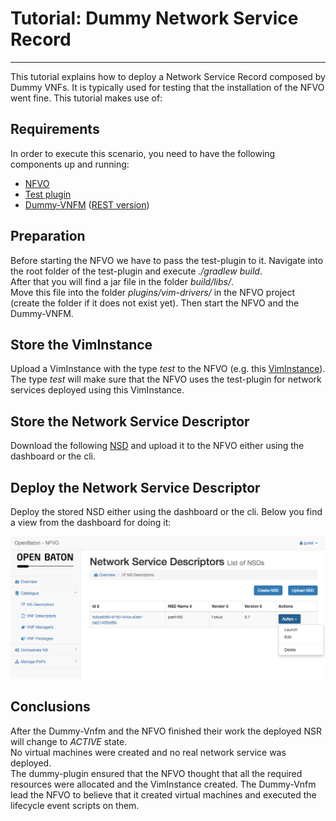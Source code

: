 # Tutorial: Dummy Network Service Record
-----------------------------------------

This tutorial explains how to deploy a Network Service Record composed by Dummy VNFs. It is typically used for testing that the installation of the NFVO went fine. This tutorial makes use of: 

## Requirements

In order to execute this scenario, you need to have the following components up and running: 
 
 * [NFVO]
 * [Test plugin]
 * [Dummy-VNFM] ([REST version])

## Preparation

Before starting the NFVO we have to pass the test-plugin to it. Navigate into the root folder of the test-plugin and execute *./gradlew build*.  
After that you will find a jar file in the folder *build/libs/*.  
Move this file into the folder *plugins/vim-drivers/* in the NFVO project (create the folder if it does not exist yet). 
Then start the NFVO and the Dummy-VNFM. 

## Store the VimInstance

Upload a VimInstance with the type *test* to the NFVO (e.g. this [VimInstance]). 
The type *test* will make sure that the NFVO uses the test-plugin for network services deployed using this VimInstance.  


## Store the Network Service Descriptor 

Download the following [NSD] and upload it to the NFVO either using the dashboard or the cli. 

## Deploy the Network Service Descriptor 

Deploy the stored NSD either using the dashboard or the cli. Below you find a view from the dashboard for doing it: 

![nsr-deployment][nsr-deployment]

## Conclusions

After the Dummy-Vnfm and the NFVO finished their work the deployed NSR will change to *ACTIVE* state.  
No virtual machines were created and no real network service was deployed.  
The dummy-plugin ensured that the NFVO thought that all the required resources were allocated and the VimInstance created. 
The Dummy-Vnfm lead the NFVO to believe that it created virtual machines and executed the lifecycle event scripts on them. 

<!---
References
-->
[Dummy-VNFM]: https://github.com/openbaton/dummy-vnfm-amqp
[REST version]: https://github.com/openbaton/dummy-vnfm-rest
[vim-doc]:vim-instance-documentation
[Test Plugin]: https://github.com/openbaton/test-plugin
[NSD]: descriptors/tutorial-dummy-NSR/tutorial-dummy-NSR.json
[VimInstance]: descriptors/vim-instance/test-vim-instance.json
[nsr-deployment]: images/tutorials/tutorial-dummy-NSR/launch-NSD.png
[NFVO]: https://github.com/openbaton/NFVO


<!---
Script for open external links in a new tab
-->
<script type="text/javascript" charset="utf-8">
      // Creating custom :external selector
      $.expr[':'].external = function(obj){
          return !obj.href.match(/^mailto\:/)
                  && (obj.hostname != location.hostname);
      };
      $(function(){
        $('a:external').addClass('external');
        $(".external").attr('target','_blank');
      })
</script>
